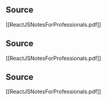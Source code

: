 
## Source
[[ReactJSNotesForProfessionals.pdf]]

## Source
[[ReactJSNotesForProfessionals.pdf]]

## Source
[[ReactJSNotesForProfessionals.pdf]]